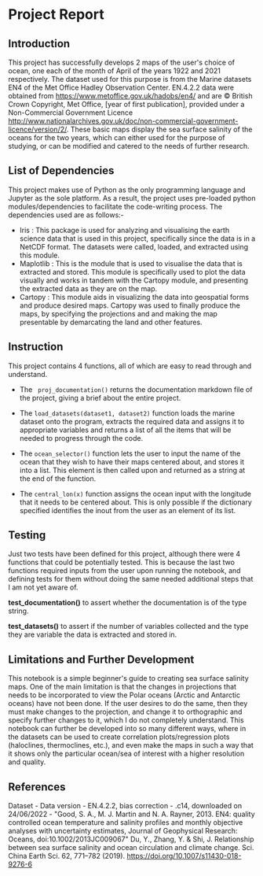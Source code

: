 # Project Report

## Introduction
This project has successfully develops 2 maps of the user's choice of ocean, one  each of the month of April of the years 1922 and 2021 respectively. The dataset used for this purpose is from the Marine datasets EN4 of the Met Office Hadley Observation Center. EN.4.2.2 data were obtained from https://www.metoffice.gov.uk/hadobs/en4/ and are © British Crown Copyright, Met Office, [year of first publication], provided under a Non-Commercial Government Licence http://www.nationalarchives.gov.uk/doc/non-commercial-government-licence/version/2/. These basic maps display the sea surface salinity of the oceans for the two years, which can either used for the purpose of studying, or can be modified and catered to the needs of further research.

## List of Dependencies
This project makes use of Python as the only programming language and Jupyter as the sole platform. As a result, the project uses pre-loaded python modules/dependencies to facilitate the code-writing process. The dependencies used are as follows:-


- Iris :  This package is used for analyzing and visualising the earth science data that is used in this project, specifically since the data is in a NetCDF format. The datasets were called, loaded, and extracted using this module.
- Maplotlib : This is the module that is used to visualise the data that is extracted and stored. This module is specifically used to plot the data visually and works in tandem with the Cartopy module, and presenting the extracted data as they are on the map.
- Cartopy : This module aids in visualizing the data into geospatial forms and produce desired maps. Cartopy was used to finally produce the maps, by specifying the projections and and making the map presentable by demarcating the land and other features.

## Instruction
This project contains 4 functions, all of which are easy to read through and understand.
- The ` proj_documentation()` returns the documentation markdown file of the project, giving a brief about the entire project.

- The `load_datasets(dataset1, dataset2)` function loads the marine dataset onto the program, extracts the required data and assigns it to appropriate variables and returns a list of all the items that will be needed to progress through the code.

- The `ocean_selector()` function lets the user to input the name of the ocean that they wish to have their maps centered about, and stores it into a list. This element is then called upon and returned as a string at the end of the function.

- The `central_lon(x)` function assigns the ocean input with the longitude that it needs to be centered about. This is only possible if the dictionary specified identifies the inout from the user as an element of its list. 

## Testing
Just two tests have been defined for this project, although there were 4 functions that could be potentially tested. This is because the last two functions required inputs from the user upon running the notebook, and defining tests for them without doing the same needed additional steps that I am not yet aware of.

**test_documentation()** to assert whether the documentation is of the type string.

**test_datasets()** to assert if the number of variables collected and the type they are variable the data is extracted and stored in.

## Limitations and Further Development
This notebook is a simple beginner's guide to creating sea surface salinity maps. One of the main limitation is that the changes in projections that needs to be incorporated to view the Polar oceans (Arctic and Antarctic oceans) have not been done. If the user desires to do the same, then they must make changes to the projection, and change it to orthographic and specify further changes to it, which I do not completely understand. This notebook can further be developed into so many different ways, where in the datasets can be used to create correlation plots/regression plots (haloclines, thermoclines, etc.), and even make the maps in such a way that it shows only the particular ocean/sea of interest with a higher resolution and quality.


## References
Dataset - Data version - EN.4.2.2, bias correction - .c14, downloaded on 24/06/2022 - "Good, S. A., M. J. Martin and N. A. Rayner, 2013. EN4: quality controlled ocean temperature and salinity profiles and monthly objective analyses with uncertainty estimates, Journal of Geophysical Research: Oceans, doi:10.1002/2013JC009067"
Du, Y., Zhang, Y. & Shi, J. Relationship between sea surface salinity and ocean circulation and climate change. Sci. China Earth Sci. 62, 771–782 (2019). https://doi.org/10.1007/s11430-018-9276-6
